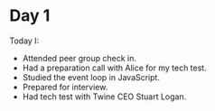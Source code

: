 # Day 1

Today I:

- Attended peer group check in.
- Had a preparation call with Alice for my tech test.
- Studied the event loop in JavaScript.
- Prepared for interview.
- Had tech test with Twine CEO Stuart Logan.